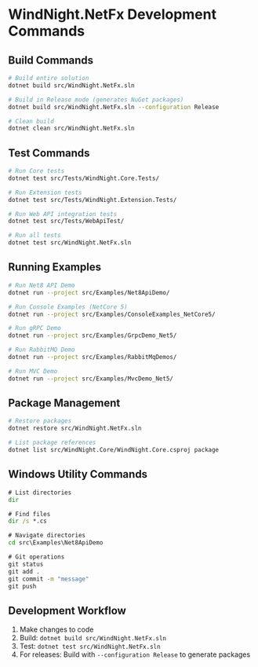 # WindNight.NetFx Development Commands

## Build Commands
```bash
# Build entire solution
dotnet build src/WindNight.NetFx.sln

# Build in Release mode (generates NuGet packages)
dotnet build src/WindNight.NetFx.sln --configuration Release

# Clean build
dotnet clean src/WindNight.NetFx.sln
```

## Test Commands
```bash
# Run Core tests
dotnet test src/Tests/WindNight.Core.Tests/

# Run Extension tests  
dotnet test src/Tests/WindNight.Extension.Tests/

# Run Web API integration tests
dotnet test src/Tests/WebApiTest/

# Run all tests
dotnet test src/WindNight.NetFx.sln
```

## Running Examples
```bash
# Run Net8 API Demo
dotnet run --project src/Examples/Net8ApiDemo/

# Run Console Examples (NetCore 5)
dotnet run --project src/Examples/ConsoleExamples_NetCore5/

# Run gRPC Demo
dotnet run --project src/Examples/GrpcDemo_Net5/

# Run RabbitMQ Demo
dotnet run --project src/Examples/RabbitMqDemos/

# Run MVC Demo
dotnet run --project src/Examples/MvcDemo_Net5/
```

## Package Management
```bash
# Restore packages
dotnet restore src/WindNight.NetFx.sln

# List package references
dotnet list src/WindNight.Core/WindNight.Core.csproj package
```

## Windows Utility Commands
```cmd
# List directories
dir

# Find files
dir /s *.cs

# Navigate directories
cd src\Examples\Net8ApiDemo

# Git operations
git status
git add .
git commit -m "message"
git push
```

## Development Workflow
1. Make changes to code
2. Build: `dotnet build src/WindNight.NetFx.sln`
3. Test: `dotnet test src/WindNight.NetFx.sln`
4. For releases: Build with `--configuration Release` to generate packages